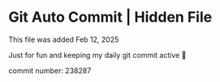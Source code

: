 # Git Auto Commit | Hidden File

This file was added Feb 12, 2025

Just for fun and keeping my daily git commit active 🤪

commit number: 238287
